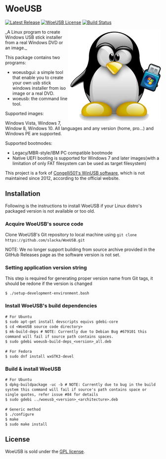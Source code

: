 # WoeUSB
[![Latest Release](https://img.shields.io/github/release/slacka/WoeUSB.svg)](https://github.com/slacka/WoeUSB/releases)
[![WoeUSB License](https://img.shields.io/badge/license-gpl-blue.svg)](https://github.com/slacka/WoeUSB/blob/master/COPYING)
[![Build Status](https://travis-ci.org/slacka/WoeUSB.svg?branch=master)](https://travis-ci.org/slacka/WoeUSB)

<img src="src/data/woeusb-logo.png" align="right" />
_A Linux program to create Windows USB stick installer from a real Windows DVD or an image._

This package contains two programs:

* woeusbgui: a simple tool that enable you to create
	 your own usb stick windows installer from iso image
	 or a real DVD.
* woeusb: the command line tool.

Supported images:

Windows Vista, Windows 7, Window 8, Windows 10. All languages and any version (home, pro...) and Windows PE are supported.

Supported bootmodes:

* Legacy/MBR-style/IBM PC compatible bootmode
* Native UEFI booting is supported for Windows 7 and later images(with a limitation of only FAT filesystem can be used as target filesystem)

This project is a fork of [Congelli501's WinUSB software](http://en.congelli.eu/prog_info_winusb.html), which is not maintained since 2012, according to the official website.

## Installation
Following is the instructions to install WoeUSB if your Linux distro's packaged version is not available or too old.

### Acquire WoeUSB's source code
Clone WoeUSB's Git repository to local machine using `git clone https://github.com/slacka/WoeUSB.git`

NOTE: We no longer support building from source archive provided in the GitHub Releases page as the software version is not set.

### Setting application version string
This step is required for generating proper version name from Git tags, it should be redone if the version is changed

```shell
$ ./setup-development-environment.bash
```

### Install WoeUSB's build dependencies
```shell
# For Ubuntu
$ sudo apt-get install devscripts equivs gdebi-core
$ cd <WoeUSB source code directory>
$ mk-build-deps # NOTE: Currently due to Debian Bug #679101 this command will fail if source path contains spaces.
$ sudo gdebi woeusb-build-deps_<version>_all.deb

# For Fedora
$ sudo dnf install wxGTK3-devel
```
### Build & install WoeUSB
```shell
# For Ubuntu
$ dpkg-buildpackage -uc -b # NOTE: Currently due to bug in the build system this command will fail if source's path contains space or single quotes, refer issue #84 for details
$ sudo gdebi ../woeusb_<version>_<architecture>.deb

# Generic method
$ ./configure
$ make
$ sudo make install
```

## License
WoeUSB is sold under the [GPL license](https://github.com/slacka/WoeUSB/blob/master/COPYING).
